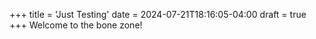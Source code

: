 +++
title = 'Just Testing'
date = 2024-07-21T18:16:05-04:00
draft = true
+++
Welcome to the bone zone!
